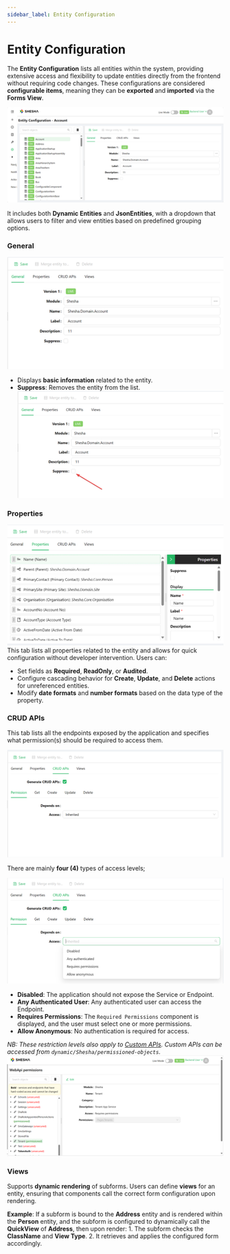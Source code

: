 ```yaml
---
sidebar_label: Entity Configuration
---
```


# Entity Configuration

The **Entity Configuration** lists all entities within the system, providing extensive access and flexibility to update entities directly from the frontend without requiring code changes. These configurations are considered **configurable items**, meaning they can be **exported** and **imported** via the **Forms View**.

![Image](./images/entity-configuration-images/entity_configuration_1.png)


It includes both **Dynamic Entities** and **JsonEntities**, with a dropdown that allows users to filter and view entities based on predefined grouping options.


### General

![Image](./images/entity-configuration-images/entity_configuration_2.png)
- Displays **basic information** related to the entity.
- **Suppress**: Removes the entity from the list.
![Image](./images/entity-configuration-images/entity_configuration_3.png)

### Properties

![Image](./images/entity-configuration-images/entity_configuration_4.png)
This tab lists all properties related to the entity and allows for quick configuration without developer intervention. Users can:
- Set fields as **Required**, **ReadOnly**, or **Audited**.
- Configure cascading behavior for **Create**, **Update**, and **Delete** actions for unreferenced entities.
- Modify **date formats** and **number formats** based on the data type of the property.


### CRUD APIs

This tab lists all the endpoints exposed by the application and specifies what permission(s) should be required to access them.

![Image](./images/entity-configuration-images/entity_configuration_5.png)

There are mainly **four (4)** types of access levels;

![Image](./images/entity-configuration-images/entity_configuration_6.png)


- **Disabled**: The application should not expose the Service or Endpoint.
- **Any Authenticated User**: Any authenticated user can access the Endpoint.
- **Requires Permissions**: The `Required Permissions` component is displayed, and the user must select one or more permissions.
- **Allow Anonymous**: No authentication is required for access.

*NB: These restriction levels also apply to  [Custom APIs](/docs/back-end-basics/custom-apis).*
*Custom APIs can be accessed from `dynamic/Shesha/permissioned-objects`.*
![Image](./images/entity-configuration-images/entity_configuration_7.png)

### Views

Supports **dynamic rendering** of subforms. Users can define **views** for an entity, ensuring that components call the correct form configuration upon rendering.

**Example**:
If a subform is bound to the **Address** entity and is rendered within the **Person** entity, and the subform is configured to dynamically call the **QuickView** of **Address**, then upon render:
        1. The subform checks the **ClassName** and **View Type**.
        2. It retrieves and applies the configured form accordingly.



